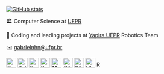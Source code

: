 [![GitHub stats](https://github-readme-stats.vercel.app/api?username=gabrielnhn&hide=stars,issues&show_icons=true&theme=graywhite)](https://github.com/anuraghazra/github-readme-stats)

🏛️  Computer Science at [UFPR](http://bcc.ufpr.br/)

🐝  Coding and leading projects at [Yapira UFPR](https://www.facebook.com/ufpr.yapira) Robotics Team

✉️  [gabrielnhn@ufpr.br](mailto:gabrielnhn@ufpr.br)

[<img alt="Codium" width="26px" src="https://res.cloudinary.com/canonical/image/fetch/f_auto,q_auto,fl_sanitize,w_120,h_120/https://dashboard.snapcraft.io/site_media/appmedia/2020/09/vscodium512.png" />](https://vscodium.com/)
[<img alt="Python" width="26px" src="https://img.icons8.com/color/240/000000/python.png">](https://www.python.org/)
[<img alt="C" width="26px" src="https://cdn.iconscout.com/icon/free/png-512/c-programming-569564.png" />](https://gcc.gnu.org/)
[<img alt="Bash" width="26px" src="https://icon-library.com/images/bash-icon/bash-icon-20.jpg">](https://www.gnu.org/software/bash/)
[<img alt="Markdown" width="26px" src="https://img.icons8.com/ios-filled/100/000000/markdown.png">](https://www.markdownguide.org/)
[<img alt="Git" width="26px" src="https://img.icons8.com/color/240/000000/git.png">](https://git-scm.com/)
[<img alt="GitHub" width="26px" src="https://img.icons8.com/ios-glyphs/240/000000/github.png">](https://github.com/)
[<img alt="Ubuntu" width="26px" src="https://img.icons8.com/color/96/000000/ubuntu--v1.png">](https://ubuntu.com/)
[<img alt="ROS" height="17px" src="https://cdn.freelogovectors.net/wp-content/uploads/2019/02/Ros_logo.png" />](https://www.ros.org/)

